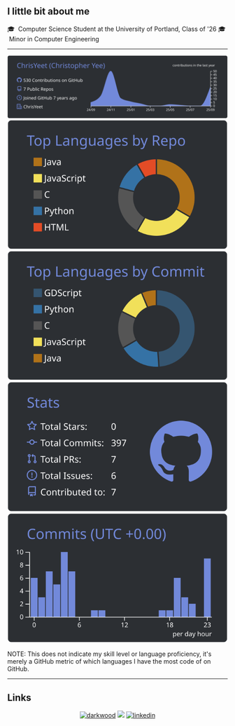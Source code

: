 ## I little bit about me

🎓 &nbsp;Computer Science Student at the University of Portland, Class of '26
🎓 &nbsp;Minor in Computer Engineering

---


[![](https://raw.githubusercontent.com/ChrisYeet/ChrisYeet/master/profile-summary-card-output/discord_old_blurple/0-profile-details.svg)](https://github.com/vn7n24fzkq/github-profile-summary-cards)
[![](https://raw.githubusercontent.com/ChrisYeet/ChrisYeet/master/profile-summary-card-output/discord_old_blurple/1-repos-per-language.svg)](https://github.com/vn7n24fzkq/github-profile-summary-cards) [![](https://raw.githubusercontent.com/ChrisYeet/ChrisYeet/master/profile-summary-card-output/discord_old_blurple/2-most-commit-language.svg)](https://github.com/vn7n24fzkq/github-profile-summary-cards)
[![](https://raw.githubusercontent.com/ChrisYeet/ChrisYeet/master/profile-summary-card-output/discord_old_blurple/3-stats.svg)](https://github.com/vn7n24fzkq/github-profile-summary-cards) [![](https://raw.githubusercontent.com/ChrisYeet/ChrisYeet/master/profile-summary-card-output/discord_old_blurple/4-productive-time.svg)](https://github.com/vn7n24fzkq/github-profile-summary-cards)


NOTE: This does not indicate my skill level or language proficiency, it's merely a GitHub metric of which languages I have the most code of on GitHub.

---

## Links

<p align="center">
  <a href="https://chrisyeet.dev/"><img src="https://img.icons8.com/fluent/32/000000/domain.png" alt="darkwood"/></a>
  <a href= "https://borehole.chrisyeet.dev"><img src="https://img.icons8.com/windows/32/000000/dev.png"/></a>
  <!-- <a href="chris:chris@chrisyeet.dev"><img src="https://img.icons8.com/color/32/000000/gmail.png" alt="email"/></a> -->
  <a href="https://www.linkedin.com/in/christopher-yeet"><img src="https://img.icons8.com/color/32/000000/linkedin.png" alt="linkedin"/></a>
</p>
